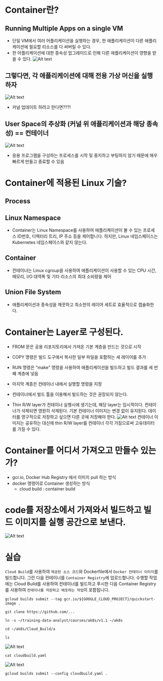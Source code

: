 # Container란?
## Running Multiple Apps on a single VM
- 단일 VM에서 여러 어플리케이션을 실행하는 경우, 한 애플리케이션이 다른 애플리케이션에 필요할 리소스를 다 써버릴 수 있다.
- 한 어플리케이션에 대한 종속성 업그레이드로 인해 다른 애플리케이션이 영향을 받을 수 있다. 
![Alt text](image-2.png)

## 그렇다면, 각 애플리케이션에 대해 전용 가상 머신을 실행하자
![Alt text](image-1.png)
- 커널 업데이트 하려고 한다면???!

## User Space의 추상화 (커널 위 애플리케이션과 해당 종속성) == 컨테이너 
![Alt text](image.png)
- 응용 프로그램을 구성하는 프로세스를 시작 및 중지하고 부팅하지 않기 때문에 매우 빠르게 만들고 종료할 수 있음


# Container에 적용된 Linux 기술?
## Process
## Linux Namespace
- Container는 Linux Namespace를 사용하여 애플리케이션이 볼 수 있는 프로세스 ID번호, 디렉터리 트리, IP 주소 등을 제어합니다. 하지만, Linux 네임스페이스는 Kubernetes 네임스페이스와 같지 않는다. 
## Container
- 컨테이너는 Linux cgroup을 사용하여 애플리케이션이 사용할 수 있는 CPU 시간, 메모리, I/O 대역폭 및 기타 리소스의 최대 소비량을 제어
## Union File System
- 애플리케이션과 종속성을 깨끗하고 최소한의 레이어 세트로 효율적으로 캡슐화한다.

# Container는 Layer로 구성된다.
- FROM 문은 공용 리포지토리에서 가져온 기본 계층을 만드는 것으로 시작
- COPY 명령은 빌드 도구에서 복사한 일부 파일을 포함하는 새 레이어를 추가
- RUN 명령은 "make" 명령을 사용하여 애플리케이션을 빌드하고 빌드 결과를 세 번째 계층에 넣음
- 마지막 계층은 컨테이너 내에서 실행할 명령을 지정

- 컨테이너에서 빌드 툴을 이용해서 빌드하는 것은 권장되지 않는다.
- Thin R/W layer가 컨테이너 실행시에 생기는데, 해당 layer는 임시적이다. 컨테이너가 삭제되면 영원히 삭제된다. 기본 컨테이너 이미지는 변경 없이 유지된다.
데이터를 영구적으로 저장하고 싶으면 다른 곳에 저장해야 한다.
![Alt text](image-3.png)
컨테이너 이미지는 공유하는 대신에 thin R/W layer를 컨테이너 각각 가짐으로써 고유데이터를 가질 수 있다. 

# Container를 어디서 가져오고 만들수 있는가?
- gcr.io, Docker Hub Registry 에서 이미지 pull 하는 방식
- docker 명령어로 Container 생성하는 방식
    - cloud build : container build 

# code를 저장소에서 가져와서 빌드하고 빌드 이미지를 실행 공간으로 보낸다.
![Alt text](image-4.png)

# 실습 
`Cloud Build`를 사용하여 `제공된 소스 코드`와 Dockerfile에서 `Docker 컨테이너 이미지`를 빌드합니다.
그런 다음 컨테이너를 `Container Registry`에 업로드합니다.
수행할 작업에는 Cloud Build를 사용하여 컨테이너를 빌드하고 푸시한 다음 Container Registry를 사용하여 `컨테이너를 저장하고 배포하는 작업`이 포함됩니다.

```shell
gcloud builds submit --tag gcr.io/${GOOGLE_CLOUD_PROJECT}/quickstart-image .

git clone https://github.com/...

ln -s ~/training-data-analyst/courses/ak8s/v1.1 ~/ak8s

cd ~/ak8s/Cloud_Build/a

```

```shell
ls
```
![Alt text](image-5.png)

```shell
cat cloudbuild.yaml
```
![Alt text](image-6.png)
```shell
gcloud builds submit --config cloudbuild.yaml .
```